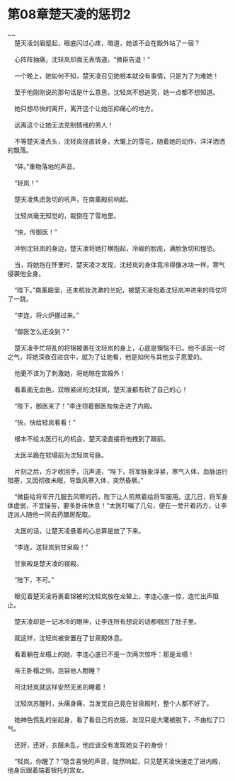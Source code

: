 # 第08章楚天凌的惩罚2
~~<br>&nbsp;&nbsp;&nbsp;&nbsp;楚天凌剑眉蹙起，眼底闪过心疼，暗道，她该不会在殿外站了一宿？<br><br>&nbsp;&nbsp;&nbsp;&nbsp;心阵阵抽痛，沈轻岚却面无表情道，“微臣告退！”<br><br>&nbsp;&nbsp;&nbsp;&nbsp;一个晚上，她如何不知，楚天凌召见她根本就没有事情，只是为了为难她！<br><br>&nbsp;&nbsp;&nbsp;&nbsp;至于他刚刚说的那句话是什么意思，沈轻岚不想追究，她一点都不想知道。<br><br>&nbsp;&nbsp;&nbsp;&nbsp;她只想尽快的离开，离开这个让她压抑痛心的地方。<br><br>&nbsp;&nbsp;&nbsp;&nbsp;远离这个让她无法克制情绪的男人！<br><br>&nbsp;&nbsp;&nbsp;&nbsp;不等楚天凌点头，沈轻岚径直转身，大氅上的雪花，随着她的动作，洋洋洒洒的飘落。<br><br>&nbsp;&nbsp;&nbsp;&nbsp;“砰。”重物落地的声音。<br><br>&nbsp;&nbsp;&nbsp;&nbsp;“轻岚！”<br><br>&nbsp;&nbsp;&nbsp;&nbsp;楚天凌焦虑急切的吼声，在南薰殿前响起。<br><br>&nbsp;&nbsp;&nbsp;&nbsp;沈轻岚毫无知觉的，栽倒在了雪地里。<br><br>&nbsp;&nbsp;&nbsp;&nbsp;“快，传御医！”<br><br>&nbsp;&nbsp;&nbsp;&nbsp;冲到沈轻岚的身边，楚天凌将她打横抱起，冷峻的脸庞，满脸急切和惶恐。<br><br>&nbsp;&nbsp;&nbsp;&nbsp;当，将她抱在怀里时，楚天凌才发现，沈轻岚的身体竟冷得像冰块一样，寒气侵袭他全身。<br><br>&nbsp;&nbsp;&nbsp;&nbsp;“陛下。”南薰殿里，还未梳妆洗漱的兰妃，被楚天凌抱着沈轻岚冲进来的阵仗吓了一跳。<br><br>&nbsp;&nbsp;&nbsp;&nbsp;“李连，将火炉挪过来。”<br><br>&nbsp;&nbsp;&nbsp;&nbsp;“御医怎么还没到？”<br><br>&nbsp;&nbsp;&nbsp;&nbsp;楚天凌手忙将乱的将锦被裹在沈轻岚的身上，心底是懊恼不已。他不该因一时之气，将她深夜召进宫中，就为了让她看，他是如何与其他女子恩爱的。<br><br>&nbsp;&nbsp;&nbsp;&nbsp;他更不该为了刺激她，将她晾在宫殿外！<br><br>&nbsp;&nbsp;&nbsp;&nbsp;看着面无血色，双眼紧闭的沈轻岚，楚天凌都有砍了自己的心！<br><br>&nbsp;&nbsp;&nbsp;&nbsp;“陛下，御医来了！”李连领着御医匆匆走进了内殿。<br><br>&nbsp;&nbsp;&nbsp;&nbsp;“快，快给轻岚看看！”<br><br>&nbsp;&nbsp;&nbsp;&nbsp;根本不给太医行礼的机会，楚天凌直接将他拽到了跟前。<br><br>&nbsp;&nbsp;&nbsp;&nbsp;太医半跪在软塌前为沈轻岚号脉。<br><br>&nbsp;&nbsp;&nbsp;&nbsp;片刻之后，方才收回手，沉声道，“陛下，将军脉象浮紧，寒气入体，血脉运行阻塞，又因彻夜未眠，导致风寒入体，突然昏厥。”<br><br>&nbsp;&nbsp;&nbsp;&nbsp;“微臣给将军开几服去风寒的药，陛下让人煎熬着给将军服用。这几日，将军身体虚弱，不宜操劳，要多卧床休息！”太医叮嘱了几句，便在一旁开着药方，让李连派人随他一同去药膳房配取。<br><br>&nbsp;&nbsp;&nbsp;&nbsp;太医的话，让楚天凌悬着的心总算是放了下来。<br><br>&nbsp;&nbsp;&nbsp;&nbsp;“李连，送轻岚到甘泉殿！”<br><br>&nbsp;&nbsp;&nbsp;&nbsp;甘泉殿是楚天凌的寝殿。<br><br>&nbsp;&nbsp;&nbsp;&nbsp;“陛下，不可。”<br><br>&nbsp;&nbsp;&nbsp;&nbsp;眼见着楚天凌将裹着锦被的沈轻岚放在龙辇上，李连心底一惊，连忙出声阻止。<br><br>&nbsp;&nbsp;&nbsp;&nbsp;楚天凌却是一记冰冷的眼神，让李连所有想说的话都咽回了肚子里。<br><br>&nbsp;&nbsp;&nbsp;&nbsp;就这样，沈轻岚被安置在了甘泉殿休息。<br><br>&nbsp;&nbsp;&nbsp;&nbsp;看着躺在龙榻上的她，李连心底已不是一次两次惊呼：那是龙榻！<br><br>&nbsp;&nbsp;&nbsp;&nbsp;帝王卧榻之侧，岂容他人酣睡？<br><br>&nbsp;&nbsp;&nbsp;&nbsp;可沈轻岚就这样安然无恙的睡着！<br><br>&nbsp;&nbsp;&nbsp;&nbsp;沈轻岚苏醒时，头痛身痛，当发觉自己竟在甘泉殿时，整个人都不好了。<br><br>&nbsp;&nbsp;&nbsp;&nbsp;她神色慌乱的坐起身，看了看自己的衣服，发现只是大氅被脱下，不由松了口气。<br><br>&nbsp;&nbsp;&nbsp;&nbsp;还好，还好，衣服未乱，他应该没有发现她女子的身份！<br><br>&nbsp;&nbsp;&nbsp;&nbsp;“轻岚，你醒了？”隐含喜悦的声音，陡然响起，只见楚天凌快速走了进内殿，他身后跟着端着银托的宫女。<br><br>
                    

<script>_fwqdsqadxfw()</script>
<div><script>_dfwf1dw();</script></div>
<div><script>_dfwf1agdw();</script></div>
                